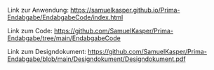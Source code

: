 Link zur Anwendung: https://samuelkasper.github.io/Prima-Endabgabe/EndabgabeCode/index.html

Link zum Code: https://github.com/SamuelKasper/Prima-Endabgabe/tree/main/EndabgabeCode

Link zum Designdokument: https://github.com/SamuelKasper/Prima-Endabgabe/blob/main/Designdokument/Designdokument.pdf